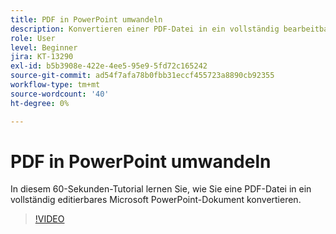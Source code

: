 ```yaml
---
title: PDF in PowerPoint umwandeln
description: Konvertieren einer PDF-Datei in ein vollständig bearbeitbares Microsoft PowerPoint-Dokument
role: User
level: Beginner
jira: KT-13290
exl-id: b5b3908e-422e-4ee5-95e9-5fd72c165242
source-git-commit: ad54f7afa78b0fbb31eccf455723a8890cb92355
workflow-type: tm+mt
source-wordcount: '40'
ht-degree: 0%

---
```


# PDF in PowerPoint umwandeln

In diesem 60-Sekunden-Tutorial lernen Sie, wie Sie eine PDF-Datei in ein vollständig editierbares Microsoft PowerPoint-Dokument konvertieren.

>[!VIDEO](https://video.tv.adobe.com/v/342629?quality=12&learn=on&hidetitle=true)
